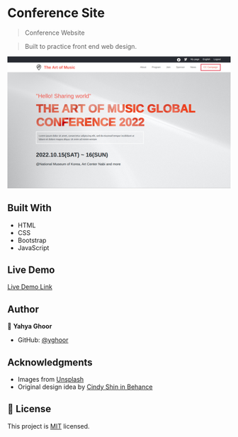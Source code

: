 # Conference Site

> Conference Website

> Built to practice front end web design.

![screenshot](images/project-screenshot.png)

## Built With

- HTML
- CSS
- Bootstrap
- JavaScript

## Live Demo

[Live Demo Link](https://yghoor.github.io/Conference-Site/)

## Author

👤 **Yahya Ghoor**

- GitHub: [@yghoor](https://github.com/yghoor)

## Acknowledgments

- Images from [Unsplash](https://unsplash.com)
- Original design idea by [Cindy Shin in Behance](https://www.behance.net/adagio07)

## 📝 License

This project is [MIT](./LICENSE) licensed.
